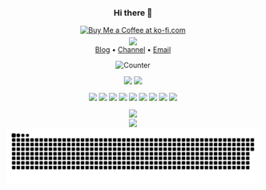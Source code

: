 <div align='center' >
 
### Hi there 👋 
<a href='https://ko-fi.com/W7W01GGLJU' target='_blank'><img height='36' style='border:0px;height:36px;' src='https://storage.ko-fi.com/cdn/kofi6.png?v=6' border='0' alt='Buy Me a Coffee at ko-fi.com' /></a>   
<img align='middle' src='https://anay.cosr.eu.org/'></img>
<br>
[Blog](https://cosr.eu.org/) •
[Channel](https://tg.cosr.eu.org) •
[Email](mailto:Abner@cosr.eu.org) 

![Counter](https://count.getloli.com/get/@Silentely?theme=rule34)

![](https://img.shields.io/badge/Windows-11-2376bc?style=flat-square&logo=windows&logoColor=ffffff)
![](https://img.shields.io/badge/IDE-Visual%20Studio%20Code-blue?style=flat-square&logo=visual-studio-code&logoColor=ffffff)

![](https://img.shields.io/badge/-Git-f05032?style=flat-square&logo=git&logoColor=white)
![](https://img.shields.io/badge/-HTML5-E34F26?style=flat-square&logo=html5&logoColor=white)
![](https://img.shields.io/badge/-Linux-fcc624?style=flat-square&logo=linux&logoColor=white)
![](https://img.shields.io/badge/-JavaScript-f7e018?style=flat-square&logo=javascript&logoColor=white)
![](https://img.shields.io/badge/-Nginx-269539?style=flat-square&logo=nginx&logoColor=ffffff)
![](https://img.shields.io/badge/-Vue.js-4fc08d?style=flat-square&logo=vue.js&logoColor=ffffff)
![](https://img.shields.io/badge/-Docker-2496ED?style=flat-square&logo=docker&logoColor=ffffff)
![](https://img.shields.io/badge/-CSS3-1572B6?style=flat-square&logo=css3&logoColor=white)
![](https://img.shields.io/badge/-PHP-4F5B93?style=flat-square&logo=php&logoColor=white)
</div>

<div align='center' >

<div align="center"> <img src="https://github-readme-streak-stats.herokuapp.com/?user=Silentely" /> </div>
<div align="center"> <img src="https://github-profile-trophy.vercel.app/?username=Silentely" /> </div>
<picture>
  <source media="(prefers-color-scheme: dark)" srcset="https://raw.githubusercontent.com/Silentely/Silentely/output/github-contribution-grid-snake-dark.svg" />
  <source media="(prefers-color-scheme: light)" srcset="https://raw.githubusercontent.com/Silentely/Silentely/output/github-contribution-grid-snake.svg" />
  <img alt="github-snake" src="https://raw.githubusercontent.com/Silentely/Silentely/output/github-contribution-grid-snake.svg" />
</picture>
 
<br>
 
 
<!--![](https://github-readme-stats.vercel.app/api?username=Silentely&show_icons=true)-->
 
<!--![](https://github-readme-stats.vercel.app/api?username=Silentely&show_icons=true)-->

</div>


<!--
### Hi there 👋
**Silentely/Silentely** is a ✨ _special_ ✨ repository because its `README.md` (this file) appears on your GitHub profile.

Here are some ideas to get you started:

- 🔭 I’m currently working on ...
- 🌱 I’m currently learning ...
- 👯 I’m looking to collaborate on ...
- 🤔 I’m looking for help with ...
- 💬 Ask me about ...
- 📫 How to reach me: ...
- 😄 Pronouns: ...
- ⚡ Fun fact: ...
-->
